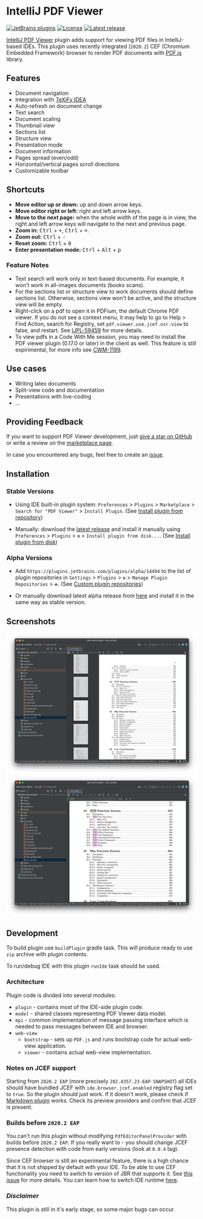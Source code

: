 # IntelliJ PDF Viewer

[![JetBrains plugins](https://img.shields.io/jetbrains/plugin/v/14494-pdf-viewer)](https://plugins.jetbrains.com/plugin/14494-pdf-viewer)
[![License](https://img.shields.io/github/license/FirstTimeInForever/intellij-pdf-viewer)](https://github.com/FirstTimeInForever/intellij-pdf-viewer/blob/master/LICENSE)
[![Latest release](https://img.shields.io/github/v/tag/firsttimeinforever/intellij-pdf-viewer?include_prereleases)](https://github.com/FirstTimeInForever/intellij-pdf-viewer/releases)

<!-- Plugin description -->

[IntelliJ PDF Viewer](https://plugins.jetbrains.com/plugin/14494-pdf-viewer) plugin adds support for viewing PDF files in IntelliJ-based IDEs. This plugin uses recently integrated (`2020.2`) CEF (Chromium Embedded Framework) browser to render PDF documents with [PDF.js](https://mozilla.github.io/pdf.js/) library.

## Features

- Document navigation
- Integration with [TeXiFy IDEA](https://plugins.jetbrains.com/plugin/9473-texify-idea)
- Auto-refresh on document change
- Text search
- Document scaling
- Thumbnail view
- Sections list
- Structure view
- Presentation mode
- Document information
- Pages spread (even/odd)
- Horizontal/vertical pages scroll directions
- Customizable toolbar

## Shortcuts
- **Move editor up or down:** up and down arrow keys.
- **Move editor right or left:** right and left arrow keys.
- **Move to the next page:** when the whole width of the page is in view, the right and left arrow keys will navigate to the next and previous page.
- **Zoom in:** <kbd>Ctrl</kbd> + <kbd>+</kbd>, <kbd>Ctrl</kbd> + <kbd>=</kbd>.
- **Zoom out:** <kbd>Ctrl</kbd> + <kbd>-</kbd>
- **Reset zoom:** <kbd>Ctrl</kbd> + <kbd>0</kbd>
- **Enter presentation mode:** <kbd>Ctrl</kbd> + <kbd>Alt</kbd> + <kbd>p</kbd>

### Feature Notes

* Text search will work only in text-based documents. For example, it won't work in all-images documents (books scans).
* For the sections list or structure view to work documents should define sections list. Otherwise, sections view won't be active, and the structure view will be empty.
* Right-click on a pdf to open it in PDFium, the default Chrome PDF viewer. If you do not see a context menu, it may help to go to Help > Find Action, search for Registry, set `pdf.viewer.use.jcef.osr.view` to false, and restart. See [IJPL-59459](https://youtrack.jetbrains.com/issue/IJPL-59459/Context-menu-does-not-work-for-OSR-Cef-browser) for more details.
* To view pdfs in a Code With Me session, you may need to install the PDF viewer plugin (0.17.0 or later) in the client as well. This feature is still expirimental, for more info see [CWM-1199](https://youtrack.jetbrains.com/issue/CWM-1199).


## Use cases

- Writing latex documents
- Split-view code and documentation
- Presentations with live-coding
- ...

## Providing Feedback

If you want to support PDF Viewer development, just [give a star on GitHub](https://github.com/FirstTimeInForever/intellij-pdf-viewer) or write a review on the [marketplace page](https://plugins.jetbrains.com/plugin/14494-pdf-viewer).

In case you encountered any bugs, feel free to create an [issue](https://github.com/FirstTimeInForever/intellij-pdf-viewer/issues).

<!-- Plugin description end -->

## Installation

### Stable Versions

* Using IDE built-in plugin system: `Preferences` > `Plugins` > `Marketplace` > `Search for "PDF Viewer"` > `Install Plugin`. (See [Install plugin from repository](https://www.jetbrains.com/help/idea/managing-plugins.html#install_plugin_from_repo))

* Manually: download the [latest release](https://github.com/FirstTimeInForever/intellij-pdf-viewer/releases/latest) and install it manually using
  `Preferences` > `Plugins` > `⚙️` > `Install plugin from disk...`. (See [Install plugin from disk](https://www.jetbrains.com/help/idea/managing-plugins.html#install_plugin_from_disk))

### Alpha Versions

* Add `https://plugins.jetbrains.com/plugins/alpha/14494` to the list of plugin repositories in  `Settings` > `Plugins` > `⚙️` > `Manage Plugin Repositories` > `➕`. (See [Custom plugin repositories](https://www.jetbrains.com/help/idea/managing-plugins.html#repos))

* Or manually download latest alpha release from [here](https://plugins.jetbrains.com/plugin/14494-pdf-viewer/versions/alpha) and install it in the same way as stable version.


## Screenshots

![Plugin screenshot](images/plugin-screenshot.png)
![Search](images/search.png)

## Development

To build plugin use `buildPlugin` gradle task. This will produce ready to use `zip` archive with plugin contents.

To run/debug IDE with this plugin `runIde` task should be used.

### Architecture

Plugin code is divided into several modules:

* `plugin` - contains most of the IDE-side plugin code.
* `model` - shared classes representing PDF Viewer data model.
* `mpi` - common implementation of message passing interface which is needed to pass messages between IDE and browser.
* `web-view`
  * `bootstrap` - sets up `PDF.js` and runs bootstrap code for actual web-view application.
  * `viewer` - contains actual web-view implementation.

### Notes on JCEF support

Starting from `2020.2 EAP` (more precisely `202.4357.23-EAP-SNAPSHOT`) all IDEs should have bundled JCEF with `ide.browser.jcef.enabled` registry flag set to `true`. So the plugin should just work. If it doesn't work, please check if [Markdown plugin](https://plugins.jetbrains.com/plugin/7793-markdown) works. Check its preview providers and confirm that JCEF is present.

### Builds before `2020.2 EAP`

You can't run this plugin without modifying `PdfEditorPanelProvider` with builds before `2020.2 EAP`. If you really want to - you should change JCEF presence detection with code from early versions (look at `0.0.4` tag).

Since CEF browser is still an experimental feature, there is a high chance that it is not shipped by default with your IDE. To be able to use CEF functionality you need to switch to version of JBR that supports it. See [this issue](https://youtrack.jetbrains.com/issue/IDEA-231833#focus=streamItem-27-3993099.0-0) for more details. You can learn how to switch IDE runtime [here](https://www.jetbrains.com/help/idea/switching-boot-jdk.html).

### *Disclaimer*

This plugin is still in it's early stage, so some major bugs can occur.
